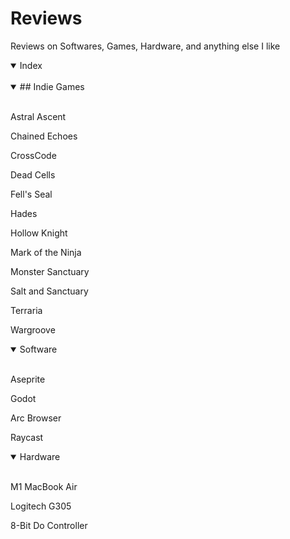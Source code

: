 # Reviews
Reviews on Softwares, Games, Hardware, and anything else I like

<details open>
<summary>Index</summary>
<br>

<details open>
<summary>## Indie Games</summary>
<br>

Astral Ascent

Chained Echoes

CrossCode

Dead Cells

Fell's Seal

Hades

Hollow Knight

Mark of the Ninja

Monster Sanctuary

Salt and Sanctuary

Terraria

Wargroove

</details>

<details open>
<summary>Software</summary>
<br>

Aseprite

Godot

Arc Browser

Raycast


</details>

<details open>
<summary>Hardware</summary>
<br>

M1 MacBook Air

Logitech G305

8-Bit Do Controller


</details>



</details>
